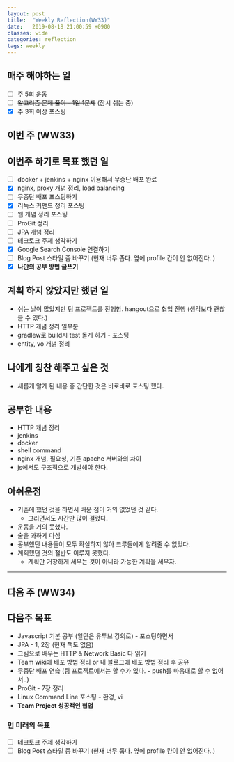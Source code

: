 ```yaml
---
layout: post
title:  "Weekly Reflection(WW33)"
date:   2019-08-18 21:00:59 +0900
classes: wide
categories: reflection
tags: weekly
---
```


## 매주 해야하는 일

- [ ] 주 5회 운동
- [ ] ~~알고리즘 문제 풀이 - 1일 1문제~~ (잠시 쉬는 중)
- [x] 주 3회 이상 포스팅

## 이번 주 (WW33)

## 이번주 하기로 목표 했던 일

- [ ] docker + jenkins + nginx 이용해서 무중단 배포 완료
- [x] nginx, proxy 개념 정리, load balancing
- [ ] 무중단 배포 포스팅하기
- [x] 리눅스 커맨드 정리 포스팅
- [ ] 웹 개념 정리 포스팅
- [ ] ProGit 정리
- [ ] JPA 개념 정리
- [ ] 테크토크 주제 생각하기
- [x] Google Search Console 연결하기
- [ ] Blog Post 스타일 좀 바꾸기 (현재 너무 좁다. 옆에 profile 칸이 안 없어진다..)
- [x] **나만의 공부 방법 글쓰기**

## 계획 하지 않았지만 했던 일

- 쉬는 날이 많았지만 팀 프로젝트를 진행함. hangout으로 협업 진행 (생각보다 괜찮을 수 있다.)
- HTTP 개념 정리 일부분
- gradlew로 build시 test 돌게 하기 - 포스팅
- entity, vo 개념 정리

## 나에게 칭찬 해주고 싶은 것

- 새롭게 알게 된 내용 중 간단한 것은 바로바로 포스팅 했다.

## 공부한 내용

- HTTP 개념 정리
- jenkins
- docker
- shell command
- nginx 개념, 필요성, 기존 apache 서버와의 차이
- js에서도 구조적으로 개발해야 한다.

## 아쉬운점

- 기존에 했던 것을 하면서 배운 점이 거의 없었던 것 같다.
  - 그러면서도 시간만 많이 걸렸다.
- 운동을 거의 못했다.
- 술을 과하게 마심
- 공부했던 내용들이 모두 확실하지 않아 크루들에게 알려줄 수 없었다.
- 계획했던 것의 절반도 이루지 못했다.
  - 계획만 거창하게 세우는 것이 아니라 가능한 계획을 세우자.

---

## 다음 주 (WW34)

## 다음주 목표

- Javascript 기본 공부 (일단은 유투브 강의로) - 포스팅하면서
- JPA - 1, 2장 (현재 책도 없음)
- 그림으로 배우는 HTTP & Network Basic 다 읽기
- Team wiki에 배포 방법 정리 or 내 블로그에 배포 방법 정리 후 공유
- 무중단 배포 연습 (팀 프로젝트에서는 할 수가 없다. - push를 마음대로 할 수 없어서..)
- ProGit - 7장 정리
- Linux Command Line 포스팅 - 환경, vi
- **Team Project 성공적인 협업**

### 먼 미래의 목표

- [ ] 테크토크 주제 생각하기
- [ ] Blog Post 스타일 좀 바꾸기 (현재 너무 좁다. 옆에 profile 칸이 안 없어진다..)
